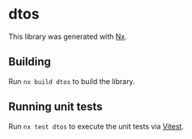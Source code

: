 # dtos

This library was generated with [Nx](https://nx.dev).

## Building

Run `nx build dtos` to build the library.

## Running unit tests

Run `nx test dtos` to execute the unit tests via [Vitest](https://vitest.dev/).

